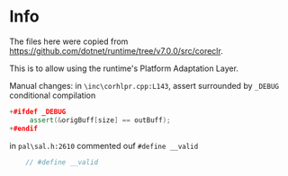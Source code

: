 # Info

The files here were copied from
<https://github.com/dotnet/runtime/tree/v7.0.0/src/coreclr>.

This is to allow using the runtime's Platform Adaptation Layer.

Manual changes:
in `\inc\corhlpr.cpp:L143`,
assert surrounded by `_DEBUG` conditional compilation

```cpp
+#ifdef _DEBUG
     assert(&origBuff[size] == outBuff);
+#endif
```

in `pal\sal.h:2610` commented ouf `#define __valid`

```cpp
    // #define __valid
```
